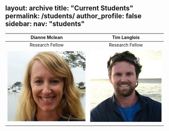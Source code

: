 layout: archive
title: "Current Students"
permalink: /students/
author_profile: false
sidebar:
  nav: "students"
---
 **Dianne Mclean**  | **Tim Langlois**
:-------------:|:-------------:
Research Fellow|Research Fellow
<a href="https://brookegibbons.github.io/academics/dianne-mclean/"><img src='/images/Di.jpg' vspace="5"></a>|<a href="https://brookegibbons.github.io/academics/tim-langlois/"><img src='/images/Tim.jpg' vspace="5"></a>
